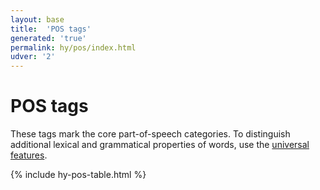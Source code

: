 ```yaml
---
layout: base
title:  'POS tags'
generated: 'true'
permalink: hy/pos/index.html
udver: '2'
---
```


# POS tags

These tags mark the core part-of-speech categories. To distinguish additional lexical and grammatical properties of words, use the [universal features](hy-feat/index.html).

{% include hy-pos-table.html %}

